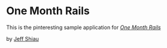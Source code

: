 # One Month Rails

This is the pinteresting sample application for
[*One Month Rails*](http://onemonthrails.com)

by [Jeff Shiau](http://mymiddelnameischad.com)
